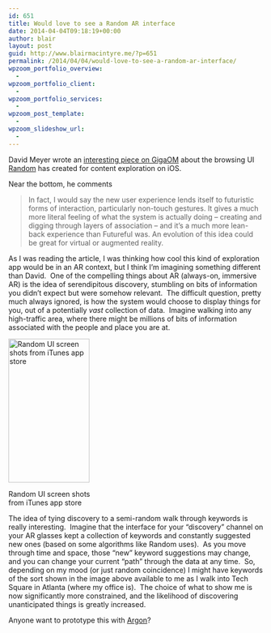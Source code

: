 ```yaml
---
id: 651
title: Would love to see a Random AR interface
date: 2014-04-04T09:18:19+00:00
author: blair
layout: post
guid: http://www.blairmacintyre.me/?p=651
permalink: /2014/04/04/would-love-to-see-a-random-ar-interface/
wpzoom_portfolio_overview:
  - 
wpzoom_portfolio_client:
  - 
wpzoom_portfolio_services:
  - 
wpzoom_post_template:
  - 
wpzoom_slideshow_url:
  - 
---
```

<p style="text-align: left;">
  David Meyer wrote an <a href="http://gigaom.com/2014/04/04/why-random-is-developing-an-irrational-browsing-experience/">interesting piece on GigaOM</a> about the browsing UI <a href="https://itunes.apple.com/app/random/id583361618?ls=1&mt=8">Random</a> has created for content exploration on iOS.
</p>

Near the bottom, he comments

> In fact, I would say the new user experience lends itself to futuristic forms of interaction, particularly non-touch gestures. It gives a much more literal feeling of what the system is actually doing – creating and digging through layers of association – and it’s a much more lean-back experience than Futureful was. An evolution of this idea could be great for virtual or augmented reality.

As I was reading the article, I was thinking how cool this kind of exploration app would be in an AR context, but I think I&#8217;m imagining something different than David.  One of the compelling things about AR (always-on, immersive AR) is the idea of serendipitous discovery, stumbling on bits of information you didn&#8217;t expect but were somehow relevant.  The difficult question, pretty much always ignored, is how the system would choose to display things for you, out of a potentially _vast_ collection of data.  Imagine walking into any high-traffic area, where there might be millions of bits of information associated with the people and place you are at.

<div id="attachment_653" style="width: 170px" class="wp-caption alignright">
  <a href="http://www.blairmacintyre.me/wp-content/uploads/2014/04/screen568x568-1-e1396617794966.jpeg"><img class="size-full wp-image-653 " alt="Random UI screen shots from iTunes app store" src="http://www.blairmacintyre.me/wp-content/uploads/2014/04/screen568x568-1-e1396617794966.jpeg" width="160" height="284" /></a>
  
  <p class="wp-caption-text">
    Random UI screen shots from iTunes app store
  </p>
</div>

The idea of tying discovery to a semi-random walk through keywords is really interesting.  Imagine that the interface for your &#8220;discovery&#8221; channel on your AR glasses kept a collection of keywords and constantly suggested new ones (based on some algorithms like Random uses).  As you move through time and space, those &#8220;new&#8221; keyword suggestions may change, and you can change your current &#8220;path&#8221; through the data at any time.  So, depending on my mood (or just random coincidence) I might have keywords of the sort shown in the image above available to me as I walk into Tech Square in Atlanta (where my office is).  The choice of what to show me is now significantly more constrained, and the likelihood of discovering unanticipated things is greatly increased. 

Anyone want to prototype this with [Argon](http://argon.gatech.edu)?